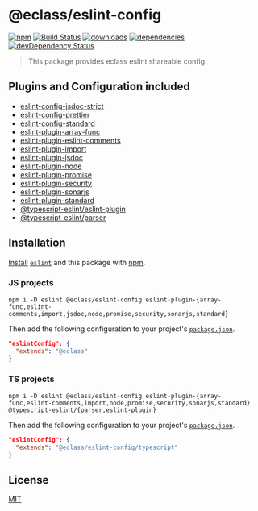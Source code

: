 # @eclass/eslint-config

[![npm](https://img.shields.io/npm/v/@eclass/eslint-config.svg)](https://www.npmjs.com/package/@eclass/eslint-config)
[![Build Status](https://travis-ci.org/eclass/eslint-config.svg?branch=master)](https://travis-ci.org/eclass/eslint-config)
[![downloads](https://img.shields.io/npm/dt/@eclass/eslint-config.svg)](https://www.npmjs.com/package/@eclass/eslint-config)
[![dependencies](https://img.shields.io/david/eclass/eslint-config.svg)](https://david-dm.org/eclass/eslint-config)
[![devDependency Status](https://img.shields.io/david/dev/eclass/eslint-config.svg)](https://david-dm.org/eclass/eslint-config#info=devDependencies)

> This package provides eclass eslint shareable config.

## Plugins and Configuration included

- [eslint-config-jsdoc-strict](https://www.npmjs.com/package/eslint-config-jsdoc)
- [eslint-config-prettier](https://www.npmjs.com/package/eslint-config-prettier)
- [eslint-config-standard](https://www.npmjs.com/package/eslint-config-standard)
- [eslint-plugin-array-func](https://www.npmjs.com/package/eslint-plugin-array-func)
- [eslint-plugin-eslint-comments](https://www.npmjs.com/package/eslint-plugin-eslint-comments)
- [eslint-plugin-import](https://www.npmjs.com/package/eslint-plugin-import)
- [eslint-plugin-jsdoc](https://www.npmjs.com/package/eslint-plugin-jsdoc)
- [eslint-plugin-node](https://www.npmjs.com/package/eslint-plugin-node)
- [eslint-plugin-promise](https://www.npmjs.com/package/eslint-plugin-promise)
- [eslint-plugin-security](https://www.npmjs.com/package/eslint-plugin-security)
- [eslint-plugin-sonarjs](https://www.npmjs.com/package/eslint-plugin-sonarjs)
- [eslint-plugin-standard](https://www.npmjs.com/package/eslint-plugin-standard)
- [@typescript-eslint/eslint-plugin](https://www.npmjs.com/package/@typescript-eslint/eslint-plugin)
- [@typescript-eslint/parser](https://www.npmjs.com/package/@typescript-eslint/parser)

## Installation

[Install](https://docs.npmjs.com/cli/install) [`eslint`](https://www.npmjs.com/package/eslint) and this package with [npm](https://docs.npmjs.com/about-npm/).

### JS projects
```
npm i -D eslint @eclass/eslint-config eslint-plugin-{array-func,eslint-comments,import,jsdoc,node,promise,security,sonarjs,standard}
```

Then add the following configuration to your project's [`package.json`](https://docs.npmjs.com/files/package.json).

```json
"eslintConfig": {
  "extends": "@eclass"
}
```

### TS projects
```
npm i -D eslint @eclass/eslint-config eslint-plugin-{array-func,eslint-comments,import,node,promise,security,sonarjs,standard} @typescript-eslint/{parser,eslint-plugin}
```

Then add the following configuration to your project's [`package.json`](https://docs.npmjs.com/files/package.json).

```json
"eslintConfig": {
  "extends": "@eclass/eslint-config/typescript"
}
```

## License

[MIT](https://tldrlegal.com/license/mit-license)
